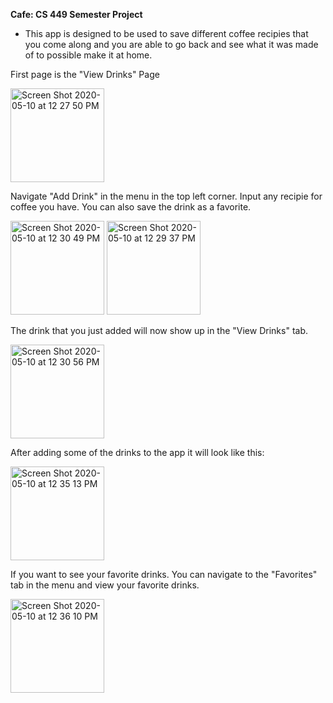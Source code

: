 **Cafe: CS 449 Semester Project**

- This app is designed to be used to save different coffee recipies that you come along and you are able to go back and see what it was made of to possible make it at home.

First page is the "View Drinks" Page

<img width="150" alt="Screen Shot 2020-05-10 at 12 27 50 PM" src="https://user-images.githubusercontent.com/20713534/81506098-ae5a9b00-92b9-11ea-829b-4e2becd4ecd6.png">

Navigate "Add Drink" in the menu in the top left corner. Input any recipie for coffee you have. You can also save the drink as a favorite.

<img width="150" alt="Screen Shot 2020-05-10 at 12 30 49 PM" src="https://user-images.githubusercontent.com/20713534/81506175-1dd08a80-92ba-11ea-8099-d0c74ead597a.png">
<img width="150" alt="Screen Shot 2020-05-10 at 12 29 37 PM" src="https://user-images.githubusercontent.com/20713534/81506148-ecf05580-92b9-11ea-88f8-fdb940227b6b.png">

The drink that you just added will now show up in the "View Drinks" tab.

<img width="150" alt="Screen Shot 2020-05-10 at 12 30 56 PM" src="https://user-images.githubusercontent.com/20713534/81506188-3345b480-92ba-11ea-8119-8e166e9712c7.png">

After adding some of the drinks to the app it will look like this:

<img width="150" alt="Screen Shot 2020-05-10 at 12 35 13 PM" src="https://user-images.githubusercontent.com/20713534/81506266-b9fa9180-92ba-11ea-8f87-01ed6ce3fc2c.png">

If you want to see your favorite drinks. You can navigate to the "Favorites" tab in the menu and view your favorite drinks.

<img width="150" alt="Screen Shot 2020-05-10 at 12 36 10 PM" src="https://user-images.githubusercontent.com/20713534/81506283-d8f92380-92ba-11ea-8c53-546341cbf9a3.png">


